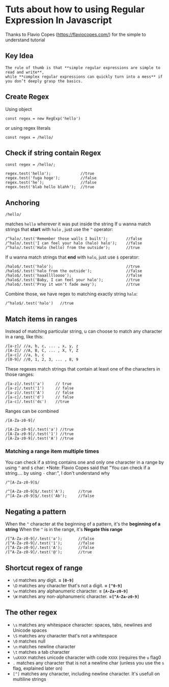 # Tuts about how to using Regular Expression In Javascript
Thanks to Flavio Copes (https://flaviocopes.com/) for the simple to understand tutorial

## Key Idea
```
The rule of thumb is that **simple regular expressions are simple to read and write**,
while **complex regular expressions can quickly turn into a mess** if you don’t deeply grasp the basics.
```

## Create Regex
Using object
```
const regex = new RegExp('hello')
```
or using regex literals
```
const regex = /hello/
```

## Check if string contain Regex
```
const regex = /hello/;

regex.test('hello');             //true
regex.test('fuga hoge');         //false
regex.test('he');                //false
regex.test('blab hello blahh');  //true
```
## Anchoring
```
/hello/
```
matches `hello` wherever it was put inside the string
If u wanna match strings that **start** with `halo` , just use the `^` operator:
```
/^halo/.test('Remember those walls I built');        //false
/^halo/.test('I can feel your halo (halo) halo');    //false
/^halo/.test('Halo (hello) from the outside');       //true  
```
If u wanna match strings that **end** with `halo`, just use `$` operator:
```
/halo$/.test('halo');                                //true
/halo$/.test('halo from the outside');               //false
/halo$/.test('haaalllloooo');                        //false
/halo$/.test('Baby, I can feel your halo');          //true
/halo$/.test('Pray it won't fade away');             //true
```
Combine those, we have regex to matching exactly string `halo`:
```
/^halo$/.test('halo')   //true
```
## Match items in ranges
Instead of matching particular string, u can choose to match any character in a rang, like this:
```
/[a-z]/ //a, b, c, ... , x, y, z 
/[A-Z]/ //A, B, C, ... , X, Y, Z 
/[a-c]/ //a, b, c 
/[0-9]/ //0, 1, 2, 3, ... , 8, 9
```
These regexes match strings that contain at least one of the characters in those ranges:
```
/[a-z]/.test('a')     // true
/[a-z]/.test('1')     // false
/[a-z]/.test('A')     // false
/[a-c]/.test('d')     // false
/[a-c]/.test('dc')    //true

```
Ranges can be combined
```
/[A-Za-z0-9]/

/[A-Za-z0-9]/.test('a') //true
/[A-Za-z0-9]/.test('1') //true
/[A-Za-z0-9]/.test('A') //true
```

### Matching a range item multiple times
You can check if a string contains one and only one character in a range by using `^` and `$` char:
*Note: Flavio Copes said that "You can check if a string.... by using `-` char:", I don't understand why
```
/^[A-Za-z0-9]$/

/^[A-Za-z0-9]$/.test('A');      //true
/^[A-Za-z0-9]$/.test('Ab');     //false
```

## Negating a pattern
When the `^` character at the beginning of a pattern, it's the **beginning of a string**
When the `^` is in the range, it's **Negate this range**

```
/[^A-Za-z0-9]/.test('a');       //false
/[^A-Za-z0-9]/.test('1');       //false
/[^A-Za-z0-9]/.test('A');       //false
/[^A-Za-z0-9]/.test('@');       //true
```

## Shortcut regex of range
* `\d` matches any digit. **= `[0-9]`**
* `\D` matches any character that's not a digit. **= `[^0-9]`**
* `\w` matches any alphanumeric character. **= `[A-Za-z0-9]`**
* `\W` matches any non-alphanumeric character. **=`[^A-Za-z0-9]`**

## The other regex
* `\s` matches any whitespace character: spaces, tabs, newlines and Unicode spaces
* `\S` matches any character that's not a whitespace
* `\0` matches null
* `\n` matches newline character
* `\t` matches a tab character
* `\uXXXX` matches unicode character with code `XXXX` (requires the `u` flag0
* `.` matches any character that is not a newline char (unless you use the `s` flag, explained later on)
* `[^]` matches any character, including newline character. It's usefull on multiline strings

